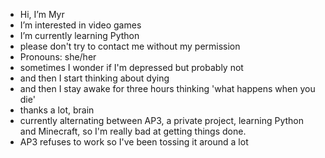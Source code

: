 - Hi, I’m Myr
- I’m interested in video games
- I’m currently learning Python
- please don't try to contact me without my permission
- Pronouns: she/her
- sometimes I wonder if I'm depressed but probably not
- and then I start thinking about dying
- and then I stay awake for three hours thinking 'what happens when you die'
- thanks a lot, brain
- currently alternating between AP3, a private project, learning Python and Minecraft, so I'm really bad at getting things done.
- AP3 refuses to work so I've been tossing it around a lot

<!---
Myralie5/Myralie5 is a ✨ special ✨ repository because its `README.md` (this file) appears on your GitHub profile.
You can click the Preview link to take a look at your changes.
--->
